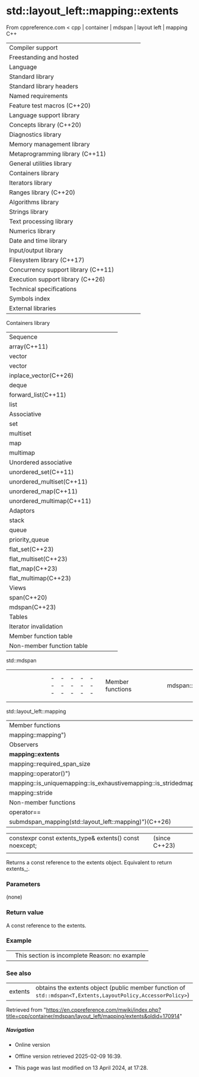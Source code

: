 # std::layout_left::mapping<Extents>::extents

From cppreference.com
< cpp‎ | container‎ | mdspan‎ | layout left‎ | mapping
C++

|  |  |  |  |  |
| --- | --- | --- | --- | --- |
| Compiler support | | | | |
| Freestanding and hosted | | | | |
| Language | | | | |
| Standard library | | | | |
| Standard library headers | | | | |
| Named requirements | | | | |
| Feature test macros (C++20) | | | | |
| Language support library | | | | |
| Concepts library (C++20) | | | | |
| Diagnostics library | | | | |
| Memory management library | | | | |
| Metaprogramming library (C++11) | | | | |
| General utilities library | | | | |
| Containers library | | | | |
| Iterators library | | | | |
| Ranges library (C++20) | | | | |
| Algorithms library | | | | |
| Strings library | | | | |
| Text processing library | | | | |
| Numerics library | | | | |
| Date and time library | | | | |
| Input/output library | | | | |
| Filesystem library (C++17) | | | | |
| Concurrency support library (C++11) | | | | |
| Execution support library (C++26) | | | | |
| Technical specifications | | | | |
| Symbols index | | | | |
| External libraries | | | | |

Containers library

|  |  |  |  |  |
| --- | --- | --- | --- | --- |
| Sequence | | | | |
| array(C++11) | | | | |
| vector | | | | |
| vector<bool> | | | | |
| inplace_vector(C++26) | | | | |
| deque | | | | |
| forward_list(C++11) | | | | |
| list | | | | |
| Associative | | | | |
| set | | | | |
| multiset | | | | |
| map | | | | |
| multimap | | | | |
| Unordered associative | | | | |
| unordered_set(C++11) | | | | |
| unordered_multiset(C++11) | | | | |
| unordered_map(C++11) | | | | |
| unordered_multimap(C++11) | | | | |
| Adaptors | | | | |
| stack | | | | |
| queue | | | | |
| priority_queue | | | | |
| flat_set(C++23) | | | | |
| flat_multiset(C++23) | | | | |
| flat_map(C++23) | | | | |
| flat_multimap(C++23) | | | | |
| Views | | | | |
| span(C++20) | | | | |
| mdspan(C++23) | | | | |
| Tables | | | | |
| Iterator invalidation | | | | |
| Member function table | | | | |
| Non-member function table | | | | |

std::mdspan

|  |  |  |  |  |  |  |  |  |  |  |  |  |  |  |  |  |  |  |  |  |  |  |  |  |  |  |  |  |  |  |  |  |  |  |  |  |  |  |  |  |  |  |  |  |  |  |  |  |  |  |  |  |  |  |  |  |  |  |  |  |  |  |  |  |  |  |  |  |  |  |  |  |  |  |  |  |  |  |  |  |  |  |  |  |  |  |  |  |  |  |  |  |  |  |  |  |  |  |  |  |  |  |  |  |  |  |  |  |  |  |  |  |  |  |  |  |  |  |  |  |  |  |  |  |  |  |  |  |  |  |  |  |  |  |  |  |  |  |  |  |  |  |  |  |  |  |  |  |  |  |  |  |  |  |  |  |  |  |  |  |  |  |  |  |  |  |  |  |  |  |  |  |  |  |  |  |  |  |  |  |  |  |  |  |  |  |  |  |  |  |  |  |  |  |  |  |  |  |  |  |  |
| --- | --- | --- | --- | --- | --- | --- | --- | --- | --- | --- | --- | --- | --- | --- | --- | --- | --- | --- | --- | --- | --- | --- | --- | --- | --- | --- | --- | --- | --- | --- | --- | --- | --- | --- | --- | --- | --- | --- | --- | --- | --- | --- | --- | --- | --- | --- | --- | --- | --- | --- | --- | --- | --- | --- | --- | --- | --- | --- | --- | --- | --- | --- | --- | --- | --- | --- | --- | --- | --- | --- | --- | --- | --- | --- | --- | --- | --- | --- | --- | --- | --- | --- | --- | --- | --- | --- | --- | --- | --- | --- | --- | --- | --- | --- | --- | --- | --- | --- | --- | --- | --- | --- | --- | --- | --- | --- | --- | --- | --- | --- | --- | --- | --- | --- | --- | --- | --- | --- | --- | --- | --- | --- | --- | --- | --- | --- | --- | --- | --- | --- | --- | --- | --- | --- | --- | --- | --- | --- | --- | --- | --- | --- | --- | --- | --- | --- | --- | --- | --- | --- | --- | --- | --- | --- | --- | --- | --- | --- | --- | --- | --- | --- | --- | --- | --- | --- | --- | --- | --- | --- | --- | --- | --- | --- | --- | --- | --- | --- | --- | --- | --- | --- | --- | --- | --- | --- | --- | --- | --- | --- | --- | --- | --- | --- | --- | --- | --- | --- | --- | --- | --- |
| |  |  |  |  |  | | --- | --- | --- | --- | --- | | Member functions | | | | | | mdspan::mdspan | | | | | | mdspan::operator= | | | | | | Element access | | | | | | [mdspan::operator[]](../../operator_at.html "cpp/container/mdspan/operator at") | | | | | | Observers | | | | | | mdspan::rank | | | | | | mdspan::rank_dynamic | | | | | | mdspan::static_extent | | | | | | mdspan::extent | | | | | | mdspan::size | | | | | | mdspan::empty | | | | | | mdspan::stride | | | | | | mdspan::extents | | | | | | mdspan::data_handle | | | | | | mdspan::mapping | | | | | | mdspan::accessor | | | | | | mdspan::is_uniquemdspan::is_exhaustivemdspan::is_stridedmdspan::is_always_uniquemdspan::is_always_exhaustivemdspan::is_always_strided | | | | | |  | | | | | | |  |  |  |  |  | | --- | --- | --- | --- | --- | | Non-member functions | | | | | | swap(std::mdspan) | | | | | | Subviews | | | | | | submdspan")(C++26) | | | | | | submdspan_extents")(C++26) | | | | | | Helper types and templates | | | | | | extentsdextents | | | | | | dims(C++26) | | | | | | default_accessor | | | | | | aligned_accessor")(C++26) | | | | | | Layout mapping policies | | | | | | layout_left | | | | | | layout_right | | | | | | layout_stride | | | | | | layout_left_padded(C++26) | | | | | | layout_right_padded(C++26) | | | | | | Subviews helpers | | | | | | full_extent(C++26) | | | | | | strided_slice(C++26) | | | | | | submdspan_mapping_result(C++26) | | | | | | Deduction guides | | | | | |

std::layout_left::mapping

|  |  |  |  |  |
| --- | --- | --- | --- | --- |
| Member functions | | | | |
| mapping::mapping") | | | | |
| Observers | | | | |
| ****mapping::extents**** | | | | |
| mapping::required_span_size | | | | |
| mapping::operator()") | | | | |
| mapping::is_uniquemapping::is_exhaustivemapping::is_stridedmapping::is_always_uniquemapping::is_always_exhaustivemapping::is_always_strided | | | | |
| mapping::stride | | | | |
| Non-member functions | | | | |
| operator== | | | | |
| submdspan_mapping(std::layout_left::mapping)")(C++26) | | | | |

|  |  |  |
| --- | --- | --- |
| constexpr const extents_type& extents() const noexcept; |  | (since C++23) |
|  |  |  |

Returns a const reference to the extents object. Equivalent to return extents_;.

### Parameters

(none)

### Return value

A const reference to the extents.

### Example

|  |  |
| --- | --- |
|  | This section is incomplete Reason: no example |

### See also

|  |  |
| --- | --- |
| extents | obtains the extents object   (public member function of `std::mdspan<T,Extents,LayoutPolicy,AccessorPolicy>`) |

Retrieved from "<https://en.cppreference.com/mwiki/index.php?title=cpp/container/mdspan/layout_left/mapping/extents&oldid=170914>"

##### Navigation

- Online version
- Offline version retrieved 2025-02-09 16:39.

- This page was last modified on 13 April 2024, at 17:28.